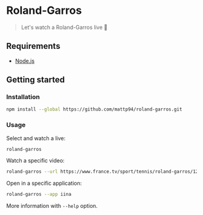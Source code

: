 # Roland-Garros

> Let's watch a Roland-Garros live 🎾

## Requirements

- [Node.js](https://nodejs.org/)

## Getting started

### Installation

```bash
npm install --global https://github.com/mattp94/roland-garros.git
```

### Usage

Select and watch a live:

```bash
roland-garros
```

Watch a specific video:

```bash
roland-garros --url https://www.france.tv/sport/tennis/roland-garros/1234-superman-vs-batman.html
```

Open in a specific application:

```bash
roland-garros --app iina
```

More information with `--help` option.
